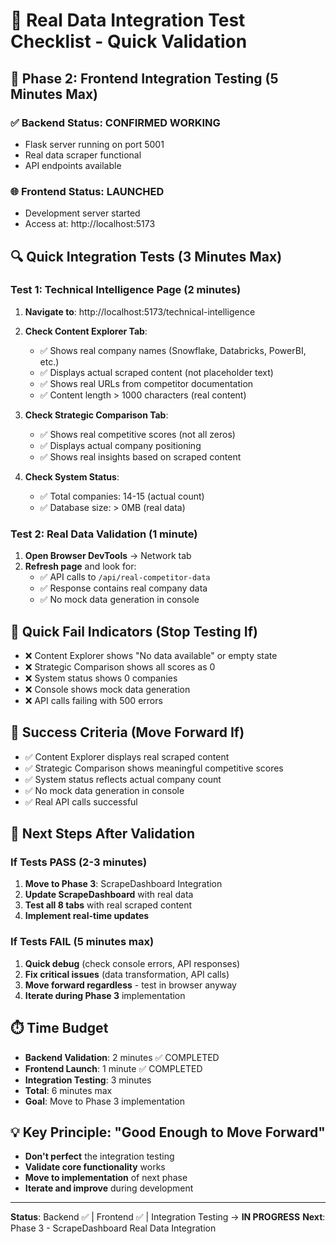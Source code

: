 # 🧪 **Real Data Integration Test Checklist - Quick Validation**

## **🎯 Phase 2: Frontend Integration Testing (5 Minutes Max)**

### **✅ Backend Status: CONFIRMED WORKING**
- Flask server running on port 5001
- Real data scraper functional
- API endpoints available

### **🌐 Frontend Status: LAUNCHED**
- Development server started
- Access at: http://localhost:5173

## **🔍 Quick Integration Tests (3 Minutes Max)**

### **Test 1: Technical Intelligence Page (2 minutes)**
1. **Navigate to**: http://localhost:5173/technical-intelligence
2. **Check Content Explorer Tab**:
   - ✅ Shows real company names (Snowflake, Databricks, PowerBI, etc.)
   - ✅ Displays actual scraped content (not placeholder text)
   - ✅ Shows real URLs from competitor documentation
   - ✅ Content length > 1000 characters (real content)

3. **Check Strategic Comparison Tab**:
   - ✅ Shows real competitive scores (not all zeros)
   - ✅ Displays actual company positioning
   - ✅ Shows real insights based on scraped content

4. **Check System Status**:
   - ✅ Total companies: 14-15 (actual count)
   - ✅ Database size: > 0MB (real data)

### **Test 2: Real Data Validation (1 minute)**
1. **Open Browser DevTools** → Network tab
2. **Refresh page** and look for:
   - ✅ API calls to `/api/real-competitor-data`
   - ✅ Response contains real company data
   - ✅ No mock data generation in console

## **🚨 Quick Fail Indicators (Stop Testing If)**

- ❌ Content Explorer shows "No data available" or empty state
- ❌ Strategic Comparison shows all scores as 0
- ❌ System status shows 0 companies
- ❌ Console shows mock data generation
- ❌ API calls failing with 500 errors

## **🎯 Success Criteria (Move Forward If)**

- ✅ Content Explorer displays real scraped content
- ✅ Strategic Comparison shows meaningful competitive scores
- ✅ System status reflects actual company count
- ✅ No mock data generation in console
- ✅ Real API calls successful

## **🚀 Next Steps After Validation**

### **If Tests PASS (2-3 minutes)**
1. **Move to Phase 3**: ScrapeDashboard Integration
2. **Update ScrapeDashboard** with real data
3. **Test all 8 tabs** with real scraped content
4. **Implement real-time updates**

### **If Tests FAIL (5 minutes max)**
1. **Quick debug** (check console errors, API responses)
2. **Fix critical issues** (data transformation, API calls)
3. **Move forward regardless** - test in browser anyway
4. **Iterate during Phase 3** implementation

## **⏱️ Time Budget**

- **Backend Validation**: 2 minutes ✅ COMPLETED
- **Frontend Launch**: 1 minute ✅ COMPLETED  
- **Integration Testing**: 3 minutes
- **Total**: 6 minutes max
- **Goal**: Move to Phase 3 implementation

## **💡 Key Principle: "Good Enough to Move Forward"**

- **Don't perfect** the integration testing
- **Validate core functionality** works
- **Move to implementation** of next phase
- **Iterate and improve** during development

---

**Status**: Backend ✅ | Frontend ✅ | Integration Testing → **IN PROGRESS**
**Next**: Phase 3 - ScrapeDashboard Real Data Integration
